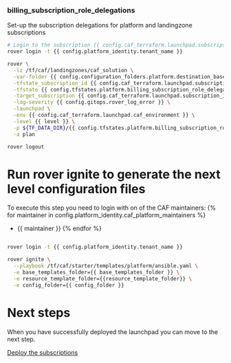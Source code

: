 
### billing_subscription_role_delegations
Set-up the subscription delegations for platform and landingzone subscriptions

```bash
# Login to the subscription {{ config.caf_terraform.launchpad.subscription_name }} with the user {{ config.caf_terraform.billing_subscription_role_delegations.azuread_user_ea_account_owner }}
rover login -t {{ config.platform_identity.tenant_name }}

rover \
  -lz /tf/caf/landingzones/caf_solution \
  -var-folder {{ config.configuration_folders.platform.destination_base_path }}/{{ config.configuration_folders.platform.destination_relative_path }}/level0/billing_subscription_role_delegations \
  -tfstate_subscription_id {{ config.caf_terraform.launchpad.subscription_id }} \
  -tfstate {{ config.tfstates.platform.billing_subscription_role_delegations.tfstate }} \
  -target_subscription {{ config.caf_terraform.launchpad.subscription_id }} \
  -log-severity {{ config.gitops.rover_log_error }} \
  -launchpad \
  -env {{ config.caf_terraform.launchpad.caf_environment }} \
  -level {{ level }} \
  -p ${TF_DATA_DIR}/{{ config.tfstates.platform.billing_subscription_role_delegations.tfstate }}.tfplan \
  -a plan

rover logout

```

# Run rover ignite to generate the next level configuration files

To execute this step you need to login with on of the CAF maintainers:
{% for maintainer in config.platform_identity.caf_platform_maintainers %}
  - {{ maintainer }}
{% endfor %}

```bash

rover login -t {{ config.platform_identity.tenant_name }}

rover ignite \
  --playbook /tf/caf/starter/templates/platform/ansible.yaml \
  -e base_templates_folder={{ base_templates_folder }} \
  -e resource_template_folder={{resource_template_folder}} \
  -e config_folder={{ config_folder }} 

```

# Next steps

When you have successfully deployed the launchpad you can  move to the next step.

[Deploy the subscriptions](../../level1/subscriptions/readme.md)